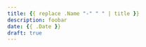 ```yaml
---
title: {{ replace .Name "-" " " | title }}
description: foobar
date: {{ .Date }}
draft: true
---
```


